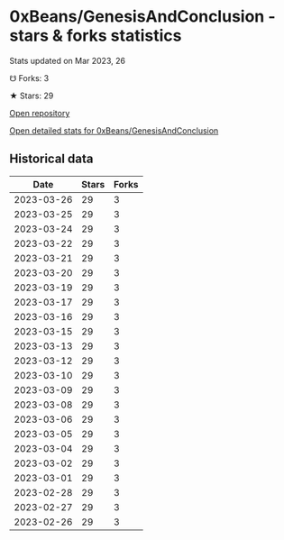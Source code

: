# 0xBeans/GenesisAndConclusion - stars & forks statistics

Stats updated on Mar 2023, 26

☋ Forks: 3

★ Stars: 29

[Open repository](https://github.com/0xBeans/GenesisAndConclusion)

[Open detailed stats for 0xBeans/GenesisAndConclusion](https://reviewgithub.com/rep/0xBeans/GenesisAndConclusion)

## Historical data
| Date | Stars | Forks |
|------|-------|-------|
| 2023-03-26 | 29 | 3 | 
| 2023-03-25 | 29 | 3 | 
| 2023-03-24 | 29 | 3 | 
| 2023-03-22 | 29 | 3 | 
| 2023-03-21 | 29 | 3 | 
| 2023-03-20 | 29 | 3 | 
| 2023-03-19 | 29 | 3 | 
| 2023-03-17 | 29 | 3 | 
| 2023-03-16 | 29 | 3 | 
| 2023-03-15 | 29 | 3 | 
| 2023-03-13 | 29 | 3 | 
| 2023-03-12 | 29 | 3 | 
| 2023-03-10 | 29 | 3 | 
| 2023-03-09 | 29 | 3 | 
| 2023-03-08 | 29 | 3 | 
| 2023-03-06 | 29 | 3 | 
| 2023-03-05 | 29 | 3 | 
| 2023-03-04 | 29 | 3 | 
| 2023-03-02 | 29 | 3 | 
| 2023-03-01 | 29 | 3 | 
| 2023-02-28 | 29 | 3 | 
| 2023-02-27 | 29 | 3 | 
| 2023-02-26 | 29 | 3 | 

